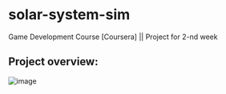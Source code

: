 # solar-system-sim
Game Development Course [Coursera] || Project for 2-nd week

## Project overview:
![image](https://user-images.githubusercontent.com/39462249/115268569-1315ab00-a143-11eb-978f-c07b8a4f370b.png)
